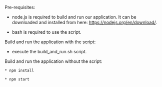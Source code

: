 Pre-requisites:

   * node.js is required to build and run our application. It can be downloaded and installed from here: https://nodejs.org/en/download/.
   
   * bash is required to use the script.

Build and run the application with the script:

   * execute the build_and_run.sh script.

Build and run the application without the script:
    
    * npm install

    * npm start
